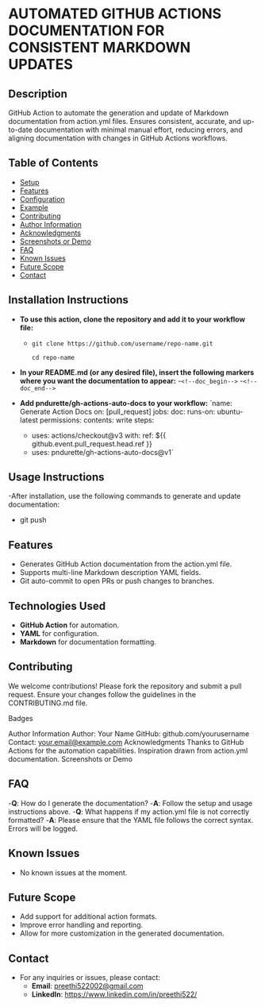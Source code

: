 # AUTOMATED GITHUB ACTIONS DOCUMENTATION FOR CONSISTENT MARKDOWN UPDATES

## Description
GitHub Action to automate the generation and update of Markdown documentation from action.yml files. Ensures consistent, accurate, and up-to-date documentation with minimal manual effort, reducing errors, and aligning documentation with changes in GitHub Actions workflows.

## Table of Contents
- [Setup](#setup)
- [Features](#features)
- [Configuration](#configuration)
- [Example](#example)
- [Contributing](#contributing)
- [Author Information](#author-information)
- [Acknowledgments](#acknowledgments)
- [Screenshots or Demo](#screenshots-or-demo)
- [FAQ](#faq)
- [Known Issues](#known-issues)
- [Future Scope](#future-scope)
- [Contact](#contact)

## Installation Instructions
- **To use this action, clone the repository and add it to your workflow file:**
    - ```git clone https://github.com/username/repo-name.git```
  
      ```cd repo-name```
     
- **In your README.md (or any desired file), insert the following markers where you want the documentation to appear:**
  -`<!--doc_begin-->`
  -`<!--doc_end-->`
     
- **Add pndurette/gh-actions-auto-docs to your workflow:**
`name: Generate Action Docs
on: [pull_request]
jobs:
  doc:
    runs-on: ubuntu-latest
    permissions:
      contents: write
    steps:
    - uses: actions/checkout@v3
      with:
        ref: ${{ github.event.pull_request.head.ref }}
    - uses: pndurette/gh-actions-auto-docs@v1`
    
## Usage Instructions
-After installation, use the following commands to generate and update documentation:
  - git push

## Features
- Generates GitHub Action documentation from the action.yml file.
- Supports multi-line Markdown description YAML fields.
- Git auto-commit to open PRs or push changes to branches.

## Technologies Used
- **GitHub Action** for automation.
- **YAML** for configuration.
- **Markdown** for documentation formatting.
  
## Contributing
We welcome contributions! Please fork the repository and submit a pull request. Ensure your changes follow the guidelines in the CONTRIBUTING.md file.


Badges

Author Information
Author: Your Name
GitHub: github.com/yourusername
Contact: your.email@example.com
Acknowledgments
Thanks to GitHub Actions for the automation capabilities.
Inspiration drawn from action.yml documentation.
Screenshots or Demo

## FAQ
-**Q**: How do I generate the documentation?
-**A**: Follow the setup and usage instructions above.
-**Q**: What happens if my action.yml file is not correctly formatted?
-**A**: Please ensure that the YAML file follows the correct syntax. Errors will be logged.

## Known Issues
- No known issues at the moment.
  
## Future Scope
- Add support for additional action formats.
- Improve error handling and reporting.
- Allow for more customization in the generated documentation.

## Contact
- For any inquiries or issues, please contact:
   - **Email**: preethi522002@gmail.com
   - **LinkedIn**: https://www.linkedin.com/in/preethi522/
